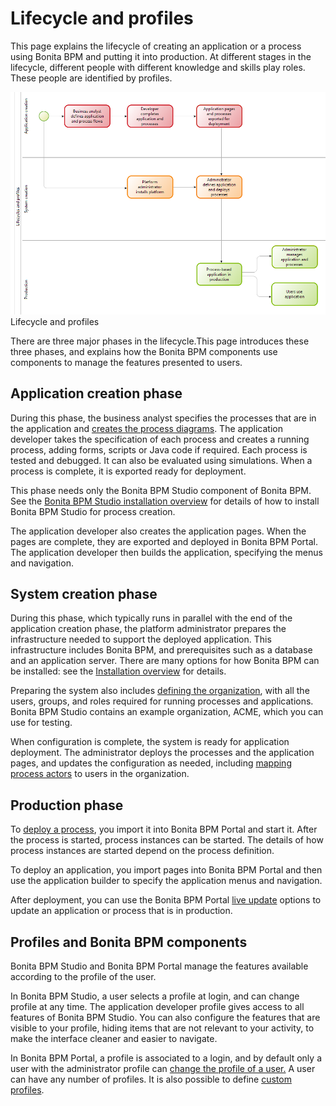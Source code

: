 # Lifecycle and profiles

This page explains the lifecycle of creating an application or a process using Bonita BPM and putting it into production. At different stages in the
lifecycle, different people with different knowledge and skills play
roles. These people are identified by profiles.

  ![Lifecycle and profiles diagram](images/images-6_0/lifecycle-app.png)
  Lifecycle and profiles

There are three major phases in the lifecycle.This page introduces these three phases, and explains
how the Bonita BPM components use components to manage the features presented to users.

## Application creation phase

During this phase, the business analyst specifies the processes that are in the application and
[creates the process diagrams](diagram-overview.md). The application developer takes the
specification of each process and creates a running process, adding forms, scripts
or Java code if required. Each process is tested and debugged. It
can also be evaluated using simulations. When a process is
complete, it is exported ready for deployment. 

This phase needs only the Bonita BPM Studio component of Bonita BPM.
See the [Bonita BPM Studio installation overview](bonita-bpm-studio-installation.md) for details of how to install Bonita BPM Studio for process
creation.

The application developer also creates the application pages. When the pages are complete, they are exported and deployed in Bonita BPM Portal. The application developer then builds the application, specifying the menus and navigation.

## System creation phase

During this phase, which typically runs in parallel with the end
of the application creation phase, the platform administrator prepares
the infrastructure needed to support the deployed application. This
infrastructure includes Bonita BPM, and prerequisites such as a
database and an application server. There are many options for how
Bonita BPM can be installed: see the [Installation overview](bonita-bpm-installation-overview.md) for details.

Preparing the system also includes [defining the organization](organization-overview.md), with all the users, groups, and roles
required for running processes and applications. Bonita BPM Studio contains an example organization, ACME, which you can use for
testing.

When configuration is complete, the system is ready for application
deployment. The administrator deploys the processes and the application pages, and updates the configuration as needed, including [mapping process
actors](actors.md) to users in the organization.

## Production phase

To [deploy a process](processes.md), you import it into Bonita BPM Portal and start it. After the process is started, process instances can be started. The details
of how process instances are started depend on the process
definition.

To deploy an application, you import pages into Bonita BPM Portal and then use the application builder to specify the application menus and navigation. 

After deployment, you can use the Bonita BPM Portal [live update](live-update.md) options to update an application or process that is in production.

## Profiles and Bonita BPM components

Bonita BPM Studio and Bonita BPM Portal manage the features available
according to the profile of the user.

In Bonita BPM Studio, a user selects a profile at login, and can
change profile at any time. The application developer
profile gives access to all features of Bonita BPM Studio. You can
also configure the features that are visible to your profile,
hiding items that are not relevant to your activity, to make the
interface cleaner and easier to navigate.

In Bonita BPM Portal, a profile is associated to a login, and by
default only a user with the administrator profile can 
[change the profile of a user.](profiles-overview.md) A user can have any number of profiles. It is also possible to define [custom profiles](custom-profiles.md).
